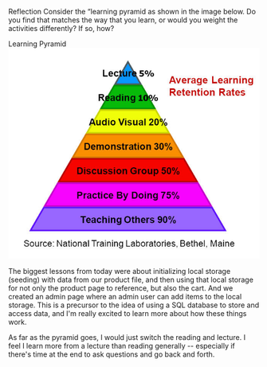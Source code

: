 Reflection
Consider the “learning pyramid as shown in the image below. Do you find that matches the way that you learn, or would you weight the activities differently? If so, how?

Learning Pyramid
![title](learning-pyramid.jpg)

The biggest lessons from today were about initializing local storage (seeding) with data from our product file, and then using that local storage for not only the product page to reference, but also the cart.  And we created an admin page where an admin user can add items to the local storage.  This is a precursor to the idea of using a SQL database to store and access data, and I'm really excited to learn more about how these things work.

As far as the pyramid goes, I would just switch the reading and lecture.  I feel I learn more from a lecture than reading generally -- especially if there's time at the end to ask questions and go back and forth.
